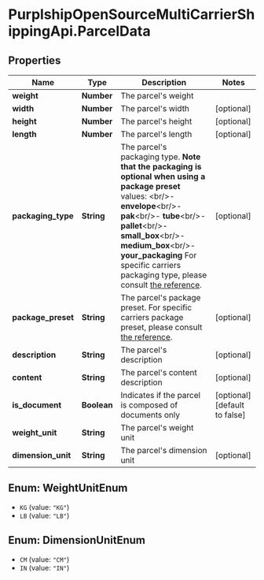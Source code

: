 # PurplshipOpenSourceMultiCarrierShippingApi.ParcelData

## Properties
Name | Type | Description | Notes
------------ | ------------- | ------------- | -------------
**weight** | **Number** | The parcel&#x27;s weight | 
**width** | **Number** | The parcel&#x27;s width | [optional] 
**height** | **Number** | The parcel&#x27;s height | [optional] 
**length** | **Number** | The parcel&#x27;s length | [optional] 
**packaging_type** | **String** |  The parcel&#x27;s packaging type.  **Note that the packaging is optional when using a package preset**  values: &lt;br/&gt;- **envelope**&lt;br/&gt;- **pak**&lt;br/&gt;- **tube**&lt;br/&gt;- **pallet**&lt;br/&gt;- **small_box**&lt;br/&gt;- **medium_box**&lt;br/&gt;- **your_packaging**  For specific carriers packaging type, please consult [the reference](#operation/references).  | [optional] 
**package_preset** | **String** |  The parcel&#x27;s package preset.  For specific carriers package preset, please consult [the reference](#operation/references).  | [optional] 
**description** | **String** | The parcel&#x27;s description | [optional] 
**content** | **String** | The parcel&#x27;s content description | [optional] 
**is_document** | **Boolean** | Indicates if the parcel is composed of documents only | [optional] [default to false]
**weight_unit** | **String** | The parcel&#x27;s weight unit | 
**dimension_unit** | **String** | The parcel&#x27;s dimension unit | [optional] 

<a name="WeightUnitEnum"></a>
## Enum: WeightUnitEnum

* `KG` (value: `"KG"`)
* `LB` (value: `"LB"`)


<a name="DimensionUnitEnum"></a>
## Enum: DimensionUnitEnum

* `CM` (value: `"CM"`)
* `IN` (value: `"IN"`)

